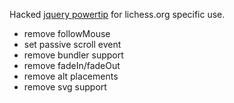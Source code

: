 Hacked [jquery powertip](https://github.com/stevenbenner/jquery-powertip) for lichess.org specific use.

- remove followMouse
- set passive scroll event
- remove bundler support
- remove fadeIn/fadeOut
- remove alt placements
- remove svg support
